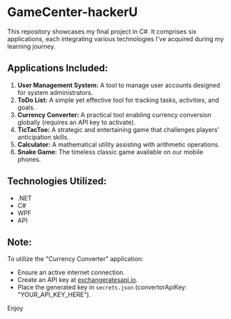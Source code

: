 # GameCenter-hackerU

This repository showcases my final project in C#. It comprises six applications, each integrating various technologies I've acquired during my learning journey.

## Applications Included:

1. **User Management System:** A tool to manage user accounts designed for system administrators.
2. **ToDo List:** A simple yet effective tool for tracking tasks, activities, and goals.
3. **Currency Converter:** A practical tool enabling currency conversion globally (requires an API key to activate).
4. **TicTacToe:** A strategic and entertaining game that challenges players' anticipation skills.
5. **Calculator:** A mathematical utility assisting with arithmetic operations.
6. **Snake Game:** The timeless classic game available on our mobile phones.

## Technologies Utilized:

- .NET
- C#
- WPF
- API

## Note:

To utilize the "Currency Converter" application:
- Ensure an active internet connection.
- Create an API key at [exchangeratesapi.io](https://exchangeratesapi.io).
- Place the generated key in `secrets.json` (convertorApiKey: "YOUR_API_KEY_HERE").

Enjoy